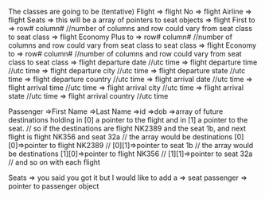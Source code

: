 The classes are going to be (tentative)
Flight
=> flight No
=> flight Airline
=> flight Seats => this will be a array of pointers to seat objects
=> flight First to => row# column# //number of columns and row could vary from seat class to seat class
=> flight Economy Plus to => row# column# //number of columns and row could vary from seat class to seat class
=> flight Economy to => row# column# //number of columns and row could vary from seat class to seat class
=> flight departure date //utc time
=> flight departure time //utc time
=> flight departure city //utc time
=> flight departure state //utc time
=> flight departure country //utc time
=> flight arrival date //utc time
=> flight arrival time //utc time
=> flight arrival city //utc time
=> flight arrival state //utc time
=> flight arrival country //utc time


Passenger
=>First Name
=>Last Name
=>id
=>dob
=>array of future destinations holding in [0] a pointer to the flight and in [1] a pointer to the seat.
// so if the destinations are flight NK2389 and the seat 1b, and next flight is flight NK356 and seat 32a 
// the array would be destinations  [0][0]=>pointer to flight NK2389
//                                  [0][1]=>pointer to seat 1b
// the array would be destinations  [1][0]=>pointer to flight NK356
//                                  [1][1]=>pointer to seat 32a
// and so on with each flight


Seats
=> you said you got it but I would like to add a
=> seat passenger => pointer to passenger object